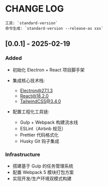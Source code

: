 # CHANGE LOG

    工具: `standard-version`
    命令生成: `standard-version --release-as xxx`

## [0.0.1] - 2025-02-19

### Added

- 初始化 Electron + React 项目脚手架
- 集成核心技术栈:
  - Electron@27.1.3
  - React@18.2.0
  - TailwindCSS@3.4.0
- 配置工程化工具链:

  - Gulp + Webpack 构建流水线
  - ESLint（Airbnb 规范）
  - Prettier 代码格式化
  - Husky Git 钩子集成

### Infrastructure

- 搭建基于 Gulp 的任务管理系统
- 配置 Webpack 5 模块打包方案
- 实现开发/生产环境双模式构建
